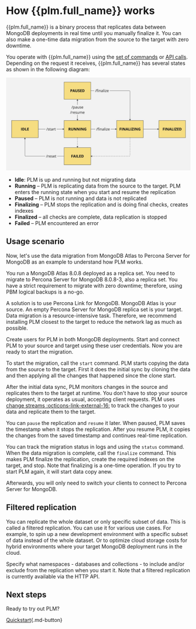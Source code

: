 # How {{plm.full_name}} works

{{plm.full_name}} is a binary process that replicates data between MongoDB deployments in real time until you manually finalize it. You can also make a one-time data migration from the source to the target with zero downtime. 

You operate with {{plm.full_name}} using the [set of commands](plm-commands.md) or [API calls](api.md). Depending on the request it receives, {{plm.full_name}} has several states as shown in the following diagram:

![PLM states](_images/state-transition-flow.jpg)

* **Idle**: PLM is up and running but not migrating data
* **Running** – PLM is replicating data from the source to the target. PLM enters the running state when you start and resume the replication 
* **Paused** – PLM is not running and data is not replicated
* **Finalizing** – PLM stops the replication and is doing final checks, creates indexes
* **Finalized** – all checks are complete, data replication is stopped
* **Failed** – PLM encountered an error

## Usage scenario

Now, let's use the data migration from MongoDB Atlas to Percona Server for MongoDB as an example to understand how PLM works. 

You run a MongoDB Atlas 8.0.8 deployed as a replica set. You need to migrate to Percona Server for MongoDB 8.0.8-3, also a replica set. You have a strict requirement to migrate with zero downtime; therefore, using PBM logical backups is a no-go. 

A solution is to use Percona Link for MongoDB. MongoDB Atlas is your source. An empty Percona Server for MongoDB replica set is your target. Data migration is a resource-intensive task. Therefore, we recommend installing PLM closest to the target to reduce the network lag as much as possible. 

Create users for PLM in both MongoDB deployments. Start and connect PLM to your source and target using these user credentials. Now you are ready to start the migration.

To start the migration, call the `start` command. PLM starts copying the data from the source to the target. First it does the initial sync by cloning the data and then applying all the changes that happened since the clone start.  

After the initial data sync, PLM monitors changes in the source and replicates them to the target at runtime. You don't have to stop your source deployment, it operates as usual, accepting client requests. PLM uses [change streams :octicons-link-external-16:](https://www.mongodb.com/docs/manual/changeStreams/) to track the changes to your data and replicate them to the target.

You can `pause` the replication and `resume` it later. When paused, PLM saves the timestamp when it stops the replication. After you resume PLM, it copies the changes from the saved timestamp and continues real-time replication.

You can track the migration status in logs and using the `status` command. When the data migration is complete, call the `finalize` command. This makes PLM finalize the replication, create the required indexes on the target, and stop. Note that finalizing is a one-time operation. If you try to start PLM again, it will start data copy anew.

Afterwards, you will only need to switch your clients to connect to Percona Server for MongoDB.

## Filtered replication

You can replicate the whole dataset or only specific subset of data. This is called a filtered replication. You can use it for various use cases. For example, to spin up a new development environment with a specific subset of data instead of the whole dataset. Or to optimize cloud storage costs for hybrid environments where your target MongoDB deployment runs in the cloud.

Specify what namespaces - databases and collections - to include and/or exclude from the replication when you start it. Note that a filtered replication is currently available via the HTTP API.

## Next steps

Ready to try out PLM? 

[Quickstart](installation.md){.md-button}
